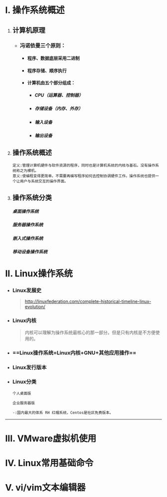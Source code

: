 # I. 操作系统概述

1. ## 计算机原理

   - ### 冯诺依曼三个原则：

     - #### 程序、数据底层采用二进制

     - #### 程序存储、顺序执行

     - #### 计算机由五个部分组成：

       - ##### CPU（运算器、控制器）

       - ##### 存储设备（内存、外存）

       - ##### 输入设备

       - ##### 输出设备

     

2. ## 操作系统概述

   ```properties
   定义:管理计算机硬件与软件资源的程序，同时也是计算机系统的内核与基石。没有操作系统称之为裸机。
   意义:使编程变得更简单。不需要再编写程序如何去控制协调硬件工作。操作系统也提供一个让用户与系统交互的操作界面。
   ```

3. ## 操作系统分类

   ##### 桌面操作系统

   ##### 服务器操作系统

   ##### 嵌入式操作系统

   ##### 移动设备操作系统

# II. Linux操作系统

- ### Linux发展史

  > http://linuxfederation.com/complete-historical-timeline-linux-evolution/

- ### Linux内核

  > 内核可以理解为操作系统最核心的那一部分。但是只有内核是不方便使用的。

- ### ==Linux操作系统=Linux内核+GNU+其他应用操作==

- ### Linux发行版本

- ### Linux分类

  ```properties
  个人桌面版
  
  企业服务器版
  
  -:国内最大的体系 RH 红帽系统，Centos是社区免费版本。
  ```

------

#### 

# III. VMware虚拟机使用

# IV. Linux常用基础命令

# V. vi/vim文本编辑器

